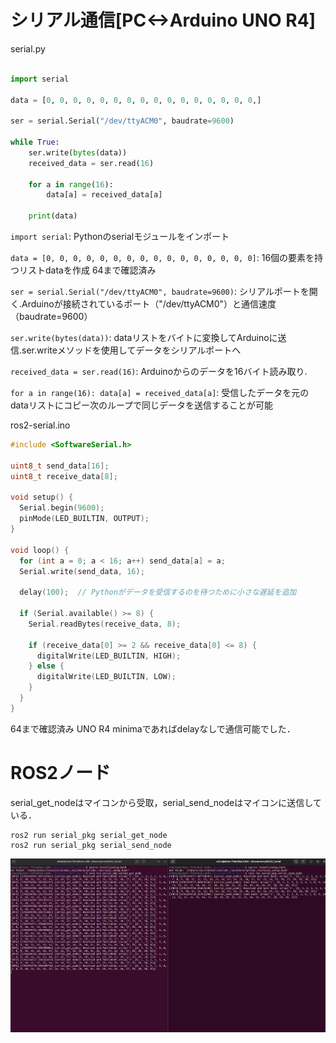 # シリアル通信[PC<->Arduino UNO R4]

serial.py

```py

import serial

data = [0, 0, 0, 0, 0, 0, 0, 0, 0, 0, 0, 0, 0, 0, 0, 0,]

ser = serial.Serial("/dev/ttyACM0", baudrate=9600)

while True:
    ser.write(bytes(data))  
    received_data = ser.read(16)
    
    for a in range(16):
        data[a] = received_data[a]

    print(data)
```
`import serial`: Pythonのserialモジュールをインポート

`data = [0, 0, 0, 0, 0, 0, 0, 0, 0, 0, 0, 0, 0, 0, 0, 0]`: 16個の要素を持つリストdataを作成  64まで確認済み

`ser = serial.Serial("/dev/ttyACM0", baudrate=9600)`: シリアルポートを開く.Arduinoが接続されているポート（"/dev/ttyACM0"）と通信速度（baudrate=9600）

`ser.write(bytes(data))`: dataリストをバイトに変換してArduinoに送信.ser.writeメソッドを使用してデータをシリアルポートへ

`received_data = ser.read(16)`: Arduinoからのデータを16バイト読み取り.

`for a in range(16): data[a] = received_data[a]`: 受信したデータを元のdataリストにコピー次のループで同じデータを送信することが可能

ros2-serial.ino
```c
#include <SoftwareSerial.h>

uint8_t send_data[16];
uint8_t receive_data[8];

void setup() {
  Serial.begin(9600);
  pinMode(LED_BUILTIN, OUTPUT);
}

void loop() {
  for (int a = 0; a < 16; a++) send_data[a] = a;
  Serial.write(send_data, 16);

  delay(100);  // Pythonがデータを受信するのを待つために小さな遅延を追加

  if (Serial.available() >= 8) {
    Serial.readBytes(receive_data, 8);

    if (receive_data[0] >= 2 && receive_data[0] <= 8) {
      digitalWrite(LED_BUILTIN, HIGH);
    } else {
      digitalWrite(LED_BUILTIN, LOW);
    }
  }
}

```
64まで確認済み
UNO R4 minimaであればdelayなしで通信可能でした．
# ROS2ノード
serial_get_nodeはマイコンから受取，serial_send_nodeはマイコンに送信している．
```
ros2 run serial_pkg serial_get_node
ros2 run serial_pkg serial_send_node
```
![Alt text](image.png)